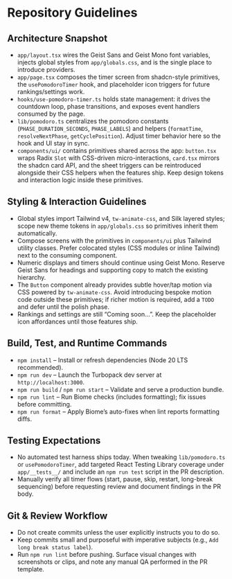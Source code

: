 # Repository Guidelines

## Architecture Snapshot
- `app/layout.tsx` wires the Geist Sans and Geist Mono font variables, injects global styles from `app/globals.css`, and is the single place to introduce providers.
- `app/page.tsx` composes the timer screen from shadcn-style primitives, the `usePomodoroTimer` hook, and placeholder icon triggers for future rankings/settings work.
- `hooks/use-pomodoro-timer.ts` holds state management: it drives the countdown loop, phase transitions, and exposes event handlers consumed by the page.
- `lib/pomodoro.ts` centralizes the pomodoro constants (`PHASE_DURATION_SECONDS`, `PHASE_LABELS`) and helpers (`formatTime`, `resolveNextPhase`, `getCyclePosition`). Adjust timer behavior here so the hook and UI stay in sync.
- `components/ui/` contains primitives shared across the app: `button.tsx` wraps Radix `Slot` with CSS-driven micro-interactions, `card.tsx` mirrors the shadcn card API, and the sheet triggers can be reintroduced alongside their CSS helpers when the features ship. Keep design tokens and interaction logic inside these primitives.

## Styling & Interaction Guidelines
- Global styles import Tailwind v4, `tw-animate-css`, and Silk layered styles; scope new theme tokens in `app/globals.css` so primitives inherit them automatically.
- Compose screens with the primitives in `components/ui` plus Tailwind utility classes. Prefer colocated styles (CSS modules or inline Tailwind) next to the consuming component.
- Numeric displays and timers should continue using Geist Mono. Reserve Geist Sans for headings and supporting copy to match the existing hierarchy.
- The `Button` component already provides subtle hover/tap motion via CSS powered by `tw-animate-css`. Avoid introducing bespoke motion code outside these primitives; if richer motion is required, add a `TODO` and defer until the polish phase.
- Rankings and settings are still “Coming soon…”. Keep the placeholder icon affordances until those features ship.

## Build, Test, and Runtime Commands
- `npm install` – Install or refresh dependencies (Node 20 LTS recommended).
- `npm run dev` – Launch the Turbopack dev server at `http://localhost:3000`.
- `npm run build` / `npm run start` – Validate and serve a production bundle.
- `npm run lint` – Run Biome checks (includes formatting); fix issues before committing.
- `npm run format` – Apply Biome’s auto-fixes when lint reports formatting diffs.

## Testing Expectations
- No automated test harness ships today. When tweaking `lib/pomodoro.ts` or `usePomodoroTimer`, add targeted React Testing Library coverage under `app/__tests__/` and include an `npm run test` script in the PR description.
- Manually verify all timer flows (start, pause, skip, restart, long-break sequencing) before requesting review and document findings in the PR body.

## Git & Review Workflow
- Do not create commits unless the user explicitly instructs you to do so.
- Keep commits small and purposeful with imperative subjects (e.g., `Add long break status label`).
- Run `npm run lint` before pushing. Surface visual changes with screenshots or clips, and note any manual QA performed in the PR template.
